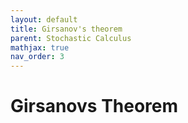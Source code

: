 ```yaml
---
layout: default
title: Girsanov's theorem
parent: Stochastic Calculus
mathjax: true
nav_order: 3
---
```

# Girsanovs Theorem
